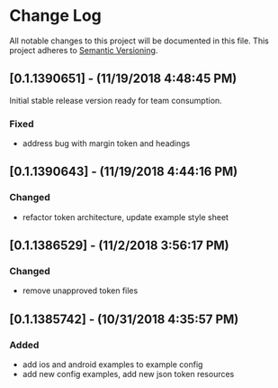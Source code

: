 # Change Log

All notable changes to this project will be documented in this file. This project adheres to [Semantic Versioning](http://semver.org).


## [0.1.1390651] - (11/19/2018 4:48:45 PM)

Initial stable release version ready for team consumption.

### Fixed

- address bug with margin token and headings



## [0.1.1390643] - (11/19/2018 4:44:16 PM)

### Changed

- refactor token architecture, update example style sheet



## [0.1.1386529] - (11/2/2018 3:56:17 PM)

### Changed

- remove unapproved token files



## [0.1.1385742] - (10/31/2018 4:35:57 PM)

### Added

- add ios and android examples to example config
- add new config examples, add new json token resources
